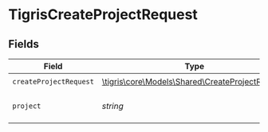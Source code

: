 # TigrisCreateProjectRequest


## Fields

| Field                                                                                          | Type                                                                                           | Required                                                                                       | Description                                                                                    |
| ---------------------------------------------------------------------------------------------- | ---------------------------------------------------------------------------------------------- | ---------------------------------------------------------------------------------------------- | ---------------------------------------------------------------------------------------------- |
| `createProjectRequest`                                                                         | [\tigris\core\Models\Shared\CreateProjectRequest](../../models/shared/CreateProjectRequest.md) | :heavy_check_mark:                                                                             | N/A                                                                                            |
| `project`                                                                                      | *string*                                                                                       | :heavy_check_mark:                                                                             | Create project with this name.                                                                 |